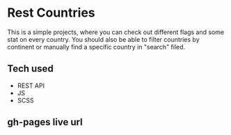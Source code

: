 # Rest Countries

This is a simple projects, where you can check out different flags and some stat on every country. You should also be able to filter countries by continent or manually find a specific country in "search" filed.

## Tech used

- REST API
- JS
- SCSS

## gh-pages live url 

